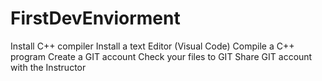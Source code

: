 # FirstDevEnviorment
Install C++ compiler Install a text Editor (Visual Code) Compile a C++ program Create a GIT account Check your files to GIT Share GIT account with the Instructor
